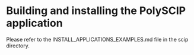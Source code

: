 Building and installing the PolySCIP application
======================================================

Please refer to the INSTALL_APPLICATIONS_EXAMPLES.md file in the scip directory.
